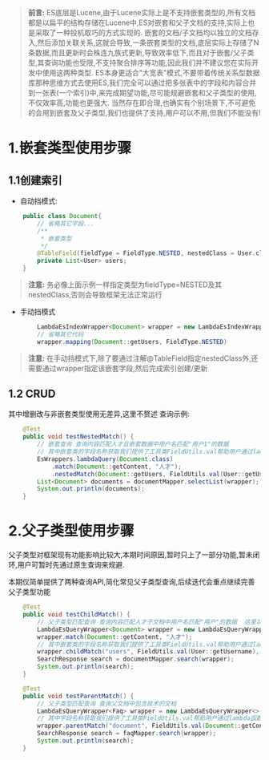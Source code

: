 > **前言:** ES底层是Lucene,由于Lucene实际上是不支持嵌套类型的,所有文档都是以扁平的结构存储在Lucene中,ES对嵌套和父子文档的支持,实际上也是采取了一种投机取巧的方式实现的.
> 嵌套的文档/子文档均以独立的文档存入,然后添加关联关系,这就会导致,一条嵌套类型的文档,底层实际上存储了N条数据,而且更新时会株连九族式更新,导致效率低下,而且对于嵌套/父子类型,其查询功能也受限,不支持聚合排序等功能,因此我们并不建议您在实际开发中使用这两种类型.
> ES本身更适合"大宽表"模式,不要带着传统关系型数据库那种思维方式去使用ES,我们完全可以通过把多张表中的字段和内容合并到一张表(一个索引)中,来完成期望功能,尽可能规避嵌套和父子类型的使用,不仅效率高,功能也更强大.
> 当然存在即合理,也确实有个别场景下,不可避免的会用到嵌套及父子类型,我们也提供了支持,用户可以不用,但我们不能没有!


# 1.嵌套类型使用步骤
## 1.1创建索引

- 自动挡模式:
```java
    public class Document{
        // 省略其它字段...
        /**
         * 嵌套类型 
         */
        @TableField(fieldType = FieldType.NESTED, nestedClass = User.class)
        private List<User> users;
    }
```
>  **注意:** 务必像上面示例一样指定类型为fieldType=NESTED及其nestedClass,否则会导致框架无法正常运行

- 手动挡模式

 	
```java
        LambdaEsIndexWrapper<Document> wrapper = new LambdaEsIndexWrapper<>();
        // 省略其它代码
        wrapper.mapping(Document::getUsers, FieldType.NESTED)
```
>  **注意:** 在手动挡模式下,除了要通过注解@TableField指定nestedClass外,还需要通过wrapper指定该嵌套字段,然后完成索引创建/更新


## 1.2 CRUD
其中增删改与非嵌套类型使用无差异,这里不赘述
查询示例:
```java
    @Test
    public void testNestedMatch() {
        // 嵌套查询 查询内容匹配人才且嵌套数据中用户名匹配"用户1"的数据
        // 其中嵌套类的字段名称获取我们提供了工具类FieldUtils.val帮助用户通过lambda函数式获取字段名称,当然如果不想用也可以直接传字符串
        EsWrappers.lambdaQuery(Document.class)
            .match(Document::getContent, "人才");
            .nestedMatch(Document::getUsers, FieldUtils.val(User::getUsername), "用户");
        List<Document> documents = documentMapper.selectList(wrapper);
        System.out.println(documents);
    }
```

# 2.父子类型使用步骤
父子类型对框架现有功能影响比较大,本期时间原因,暂时只上了一部分功能,暂未闭环,用户可暂时先通过原生查询来规避. 

本期仅简单提供了两种查询API,简化常见父子类型查询,后续迭代会重点继续完善父子类型功能
```java
    @Test
    public void testChildMatch() {
        // 父子类型匹配查询 查询内容匹配人才子文档中用户名匹配"用户"的数据  这里以父文档为document,子文档为faq为例
        LambdaEsQueryWrapper<Document> wrapper = new LambdaEsQueryWrapper<>();
        wrapper.match(Document::getContent, "人才");
        // 其中嵌套类的字段名称获取我们提供了工具类FieldUtils.val帮助用户通过lambda函数式获取字段名称,当然如果不想用也可以直接传字符串
        wrapper.childMatch("users", FieldUtils.val(User::getUsername), "用户");
        SearchResponse search = documentMapper.search(wrapper);
        System.out.println(search);
    }

    @Test
    public void testParentMatch() {
        // 父子类型匹配查询 查询父文档中包含技术的文档
        LambdaEsQueryWrapper<Faq> wrapper = new LambdaEsQueryWrapper<>();
        // 其中字段名称获取我们提供了工具类FieldUtils.val帮助用户通过lambda函数式获取字段名称,当然如果不想用也可以直接传字符串
        wrapper.parentMatch("document", FieldUtils.val(Document::getContent), "技术");
        SearchResponse search = faqMapper.search(wrapper);
        System.out.println(search);
    }
```
